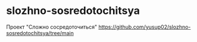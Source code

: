 # slozhno-sosredotochitsya
Проект "Сложно сосредоточиться"
https://github.com/yusup02/slozhno-sosredotochitsya/tree/main 
